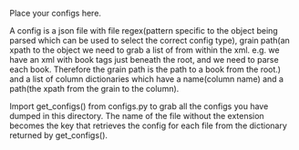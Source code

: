 Place your configs here.

A config is a json file with file regex(pattern specific to the object being parsed which can be used to select the correct config type), grain path(an xpath to the object we need to grab a list of from within the xml. e.g. we have an xml with book tags just beneath the root, and we need to parse each book. Therefore the grain path is the path to a book from the root.) and a list of column  dictionaries which have a name(column name) and a path(the xpath from the grain to the column).

Import get_configs() from configs.py to grab all the configs you have dumped in this directory. The name of the file without the extension becomes the key that retrieves the config for each file from the dictionary returned by get_configs().